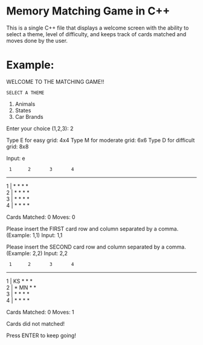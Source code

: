 # Memory Matching Game in C++
This is a single C++ file that displays a welcome screen with the ability to select a theme, level of difficulty, and keeps track of cards matched and moves done by the user.

# Example:

WELCOME TO THE MATCHING GAME!!

    SELECT A THEME

1. Animals
2. States
3. Car Brands

Enter your choice (1,2,3): 2


Type E for easy grid: 4x4
Type M for moderate grid: 6x6
Type D for difficult grid: 8x8

Input: e


     1		2		3		4		
   _________________________________
1 |	*		*		*		*		
2 |	*		*		*		*		
3 |	*		*		*		*		
4 |	*		*		*		*		

Cards Matched: 0 Moves: 0

Please insert the FIRST card row and column separated by a comma.(Example: 1,1)
Input: 1,1

Please insert the SECOND card row and column separated by a comma.(Example: 2,2)
Input: 2,2




     1		2		3		4		
   _________________________________
1 |	KS		*		*		*		
2 |	*		MN		*		*		
3 |	*		*		*		*		
4 |	*		*		*		*		

Cards Matched: 0 Moves: 1

Cards did not matched!

Press ENTER to keep going!
